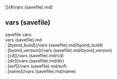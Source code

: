 []{#/vars (savefile).md}    
## vars (savefile)    
savefile vars:    
vars (savefile).md    
:   [byond_build](/vars (savefile).md/byond_build)    
:   [byond_version](/vars (savefile).md/byond_version)    
:   [cd](/vars (savefile).md/cd)    
:   [dir](/vars (savefile).md/dir)    
:   [eof](/vars (savefile).md/eof)    
:   [name](/vars (savefile).md/name)  